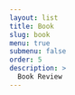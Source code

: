 ```yaml
---
layout: list
title: Book
slug: book
menu: true
submenu: false
order: 5
description: >
  Book Review
---
```

